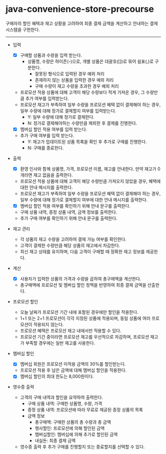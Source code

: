 # java-convenience-store-precourse

구매자의 할인 혜택과 재고 상황을 고려하여 최종 결제 금액을 계산하고 안내하는 결제 시스템을 구현한다.

---

- 입력
  - [X] 구매할 상품과 수량을 입력 받는다.
    - 상품명, 수량은 하이픈(-)으로, 개별 상품은 대괄호([])로 묶어 쉼표(,)로 구분한다.
      - 잘못된 형식으로 입력된 경우 예외 처리
      - 존재하지 않는 상품을 입력한 경우 예외 처리
      - 구매 수량이 재고 수량을 초과한 경우 예외 처리
  - 프로모션 적용 상품에 대해 고객이 해당 수량보다 적게 가져온 경우, 그 수량만큼 추가 여부를 입력받는다.
  - 프로모션 재고가 부족하여 일부 수량을 프로모션 혜택 없이 결제해야 하는 경우, 일부 수량에 대해 정가로 결제할지 여부를 입력받는다.
    - Y: 일부 수량에 대해 정가로 결제한다.
    - N: 정가로 결제해야하는 수량만큼 제외한 후 결제를 진행한다.
  - [X] 멤버십 할인 적용 여부를 입력 받는다.
  - 추가 구매 여부를 입력 받는다.
    - Y: 재고가 업데이트된 상품 목록을 확인 후 추가로 구매를 진행한다.
    - N: 구매를 종료한다.

- 출력
  - [X] 환영 인사와 함께 상품명, 가격, 프로모션 이름, 재고를 안내한다. 만약 재고가 0개라면 재고 없음을 출력한다.
  - 프로모션 적용 상품에 대해 고객이 해당 수량만큼 가져오지 않았을 경우, 혜택에 대한 안내 메시지를 출력한다.
  - 프로모션 재고가 부족하여 일부 수량을 프로모션 혜택 없이 결제해야 하는 경우, 일부 수량에 대해 정가로 결제할지 여부에 대한 안내 메시지를 출력한다.
  - [X] 멤버십 할인 적용 여부를 확인하기 위해 안내 문구를 출력한다.
  - 구매 상품 내역, 증정 상품 내역, 금액 정보를 출력한다.
  - 추가 구매 여부를 확인하기 위해 안내 문구를 출력한다.

- 재고 관리
    - 각 상품의 재고 수량을 고려하여 결제 가능 여부를 확인한다.
    - 고객이 결제한 수량만큼 해당 상품의 재고에서 차감한다.
    - 최신 재고 상태를 유지하며, 다음 고객이 구매할 때 정확한 재고 정보를 제공한다.

- 계산
  - [X] 사용자가 입력한 상품의 가격과 수량을 곱하여 총구매액을 계산한다.
  - 총구매액에 프로모션 및 멤버십 할인 정책을 반영하여 최종 결제 금액을 산출한다.

- 프로모션 할인
  - 오늘 날짜가 프로모션 기간 내에 포함된 경우에만 할인을 적용한다.
  - 1+1 또는 2+1 프로모션이 각각 지정된 상품에 적용되며, 동일 상품에 여러 프로모션이 적용되지 않는다.
  - 프로모션 혜택은 프로모션 재고 내에서만 적용할 수 있다.
  - 프로모션 기간 중이라면 프로모션 재고를 우선적으로 차감하며, 프로모션 재고가 부족할 경우에는 일반 재고를 사용한다.

- 멤버십 할인
  - [X] 멤버십 회원은 프로모션 미적용 금액의 30%를 할인받는다.
  - 프로모션 적용 후 남은 금액에 대해 멤버십 할인을 적용한다.
  - [X] 멤버십 할인의 최대 한도는 8,000원이다.

- 영수증 출력
  - 고객의 구매 내역과 할인을 요약하여 출력한다.
    - 구매 상품 내역: 구매한 상품명, 수량, 가격 
    - 증정 상품 내역: 프로모션에 따라 무료로 제공된 증정 상품의 목록 
    - 금액 정보
      - 총구매액: 구매한 상품의 총 수량과 총 금액
      - 행사할인: 프로모션에 의해 할인된 금액
      - 멤버십할인: 멤버십에 의해 추가로 할인된 금액
      - 내실돈: 최종 결제 금액
  - 영수증 출력 후 추가 구매를 진행할지 또는 종료할지를 선택할 수 있다.
